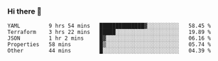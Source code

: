 ### Hi there 👋


<!--START_SECTION:waka-->

```text
YAML         9 hrs 54 mins   ██████████████▓░░░░░░░░░░   58.45 %
Terraform    3 hrs 22 mins   █████░░░░░░░░░░░░░░░░░░░░   19.89 %
JSON         1 hr 2 mins     █▓░░░░░░░░░░░░░░░░░░░░░░░   06.16 %
Properties   58 mins         █▒░░░░░░░░░░░░░░░░░░░░░░░   05.74 %
Other        44 mins         █░░░░░░░░░░░░░░░░░░░░░░░░   04.39 %
```

<!--END_SECTION:waka-->

<!--
**ssrahul96/ssrahul96** is a ✨ _special_ ✨ repository because its `README.md` (this file) appears on your GitHub profile.

Here are some ideas to get you started:

- 🔭 I’m currently working on ...
- 🌱 I’m currently learning ...
- 👯 I’m looking to collaborate on ...
- 🤔 I’m looking for help with ...
- 💬 Ask me about ...
- 📫 How to reach me: ...
- 😄 Pronouns: ...
- ⚡ Fun fact: ...
-->
